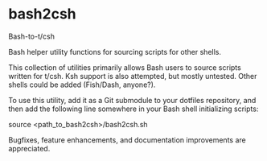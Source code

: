 # bash2csh
Bash-to-t/csh 

Bash helper utility functions for sourcing scripts for other shells.

This collection of utilities primarily allows Bash users to source scripts
written for t/csh.  Ksh support is also attempted, but mostly untested.  Other
shells could be added (Fish/Dash, anyone?).

To use this utility, add it as a Git submodule to your dotfiles repository, and
then add the following line somewhere in your Bash shell initializing scripts:

  source <path_to_bash2csh>/bash2csh.sh

Bugfixes, feature enhancements, and documentation improvements are appreciated.
